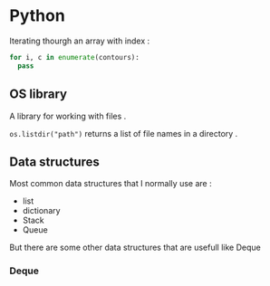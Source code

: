 # Python

Iterating thourgh an array with index : 
```python
for i, c in enumerate(contours):
  pass
```

## OS library
A library for working with files . 

`os.listdir("path")` returns a list of file names in a directory . 

## Data structures 

Most common data structures that I normally use are : 
* list
* dictionary
* Stack
* Queue

But there are some other data structures that are usefull like Deque 

### Deque



